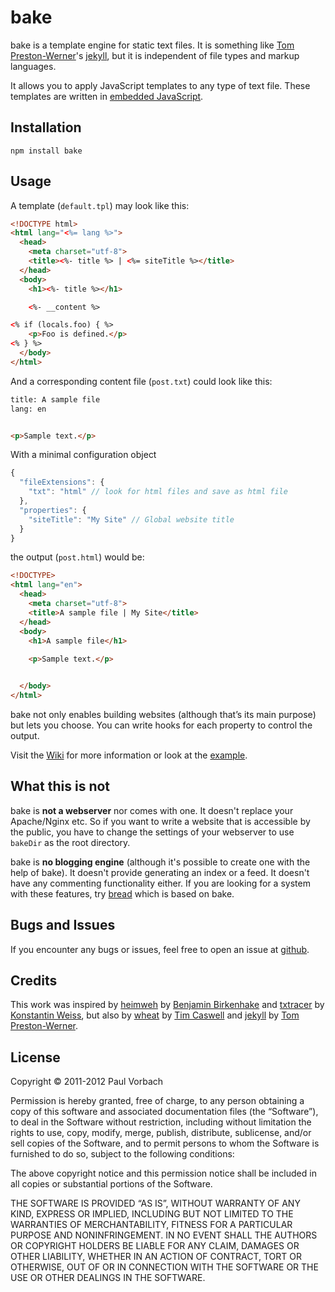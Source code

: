 # bake

bake is a template engine for static text files. It is something like
[Tom Preston-Werner][mojombo]'s [jekyll], but it is independent of file
types and markup languages.

It allows you to apply JavaScript templates to any type of text file. These
templates are written in [embedded JavaScript][ejs].

## Installation

```
npm install bake
```

## Usage

A template (`default.tpl`) may look like this:

```html
<!DOCTYPE html>
<html lang="<%= lang %>">
  <head>
    <meta charset="utf-8">
    <title><%- title %> | <%= siteTitle %></title>
  </head>
  <body>
    <h1><%- title %></h1>

    <%- __content %>

<% if (locals.foo) { %>
    <p>Foo is defined.</p>
<% } %>
  </body>
</html>
```

And a corresponding content file (`post.txt`) could look like this:

```html
title: A sample file
lang: en


<p>Sample text.</p>
```

With a minimal configuration object

```javascript
{
  "fileExtensions": {
    "txt": "html" // look for html files and save as html file
  },
  "properties": {
    "siteTitle": "My Site" // Global website title
  }
}
```

the output (`post.html`) would be:

```html
<!DOCTYPE>
<html lang="en">
  <head>
    <meta charset="utf-8">
    <title>A sample file | My Site</title>
  </head>
  <body>
    <h1>A sample file</h1>
    
    <p>Sample text.</p>


  </body>
</html>
```

bake not only enables building websites (although that’s its main purpose)
but lets you choose. You can write hooks for each property to control the
output.

Visit the [Wiki] for more information or look at the [example].


## What this is not

bake is **not a webserver** nor comes with one. It doesn't replace your
Apache/Nginx etc. So if you want to write a website that is accessible by the
public, you have to change the settings of your webserver to use `bakeDir` as
the root directory.

bake is **no blogging engine** (although it's possible to create one with the
help of bake). It doesn't provide generating an index or a feed. It doesn't
have any commenting functionality either. If you are looking for a system with
these features, try [bread] which is based on bake.


## Bugs and Issues

If you encounter any bugs or issues, feel free to open an issue at
[github][issues].


## Credits

This work was inspired by [heimweh] by [Benjamin Birkenhake][ben_] and
[txtracer] by [Konstantin Weiss][konnexus], but also by
[wheat] by [Tim Caswell][creationix] and [jekyll] by [Tom
Preston-Werner][mojombo].

[jekyll]: http://jekyllrb.com/
[mojombo]: http://tom.preston-werner.com/
[ejs]: //github.com/visionmedia/ejs
[npm]: http://npmjs.org/
[wiki]: //github.com/pvorb/node-bake/wiki
[example]: //github.com/pvorb/node-bake/tree/master/example
[bread]: //github.com/pvorb/node-bread
[issues]: //github.com/pvorb/node-bake/issues
[mit]: http://vorb.de/license/mit.html

[heimweh]: http://anmutunddemut.de/serie/on-my-way-to-heimweh.html
[ben_]: http://anmutunddemut.de/
[txtracer]: http://konnexus.net/lexicon/txtracer
[konnexus]: http://konnexus.net/
[wheat]: //github.com/creationix/wheat
[creationix]: //github.com/creationix
[mojombo]: http://tom.preston-werner.com/


## License

Copyright © 2011-2012 Paul Vorbach

Permission is hereby granted, free of charge, to any person obtaining a copy of
this software and associated documentation files (the “Software”), to deal in
the Software without restriction, including without limitation the rights to
use, copy, modify, merge, publish, distribute, sublicense, and/or sell copies of
the Software, and to permit persons to whom the Software is furnished to do so,
subject to the following conditions:

The above copyright notice and this permission notice shall be included in all
copies or substantial portions of the Software.

THE SOFTWARE IS PROVIDED “AS IS”, WITHOUT WARRANTY OF ANY KIND, EXPRESS OR
IMPLIED, INCLUDING BUT NOT LIMITED TO THE WARRANTIES OF MERCHANTABILITY, FITNESS
FOR A PARTICULAR PURPOSE AND NONINFRINGEMENT. IN NO EVENT SHALL THE AUTHORS OR
COPYRIGHT HOLDERS BE LIABLE FOR ANY CLAIM, DAMAGES OR OTHER LIABILITY, WHETHER
IN AN ACTION OF CONTRACT, TORT OR OTHERWISE, OUT OF OR IN CONNECTION WITH THE
SOFTWARE OR THE USE OR OTHER DEALINGS IN THE SOFTWARE.
